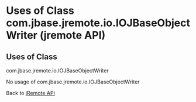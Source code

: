 # Uses of Class com.jbase.jremote.io.IOJBaseObjectWriter (jremote API)

<PageHeader />

## Uses of Class

com.jbase.jremote.io.IOJBaseObjectWriter

No usage of com.jbase.jremote.io.IOJBaseObjectWriter

Back to [jRemote API](./../../README.md)
  
<PageFooter />
